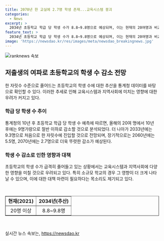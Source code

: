 ```yaml
---
title: 2070년 한 교실에 2.7명 학생 존재...교육시스템 붕괴
categories:
  - News
excerpt: >
  2034년 초등학교 학급 당 학생 수가 8.8~9.8명으로 예상되며, 이는 현재의 20여명과 비교해 절반 이하인 수치로 나타난다. 저출생으로 학령인구가 급속히 감소하고, 이에 따라 교육 시스템이 위기에 처할 수 있다는 우려가 제기되고 있다. 특히 소규모 학교가 사라지는 지역에서는 젊은 층의 유입이 줄어들고 지역사회가 위협받을 수 있다는 경고가 나왔다. 이에 대비해 소규모 학교 기준을 낮추고 특별 지원하는 법을 마련해야 한다는 목소리가 제기되고 있다.
feature_text: >
  2034년 초등학교 학급 당 학생 수가 8.8~9.8명으로 예상되며, 이는 현재의 20여명과 비교해 절반 이하인 수치로 나타난다. 저출생으로 학령인구가 급속히 감소하고, 이에 따라 교육 시스템이 위기에 처할 수 있다는 우려가 제기되고 있다. 특히 소규모 학교가 사라지는 지역에서는 젊은 층의 유입이 줄어들고 지역사회가 위협받을 수 있다는 경고가 나왔다. 이에 대비해 소규모 학교 기준을 낮추고 특별 지원하는 법을 마련해야 한다는 목소리가 제기되고 있다.
image: 'https://newsdao.kr/res/images/meta/newsdao_breakingnews.jpg'
---
```


<p><img src="https://newsdao.kr/res/images/meta/newsdao_breakingnews.jpg" alt="ranknews 속보" /></p>

<h2 data-ke-size="size26">저출생의 여파로 초등학교의 학생 수 감소 전망</h2>

<p data-ke-size="size16">한 자릿수 수준으로 줄어드는 초등학교의 학생 수에 대한 추산을 통계청 데이터를 바탕으로 확인할 수 있다. 이러한 추세로 인해 교육시스템과 지역사회에 미치는 영향에 대한 우려가 커지고 있다.</p>

<h3 data-ke-size="size24">학급 당 학생 수 추이</h3>

<p data-ke-size="size16">통계청의 10년 후 초등학교 학급 당 학생 수 예측에 따르면, 올해의 20여 명에서 10년 후에는 9명가량으로 절반 이하로 감소할 것으로 분석되었다. 더 나아가 2033년에는 9.3명으로 처음으로 한 자릿수에 진입할 것으로 전망되며, 장기적으로는 2060년에는 5.5명, 2070년에는 2.7명으로 더욱 뚜렷한 감소가 예상된다.</p>

<h3 data-ke-size="size24">학생 수 감소로 인한 영향과 대책</h3>

<p data-ke-size="size16">초등학교의 학생 수가 급격히 줄어들고 있는 상황에서는 교육시스템과 지역사회에 다양한 영향을 미칠 것으로 우려되고 있다. 특히 소규모 학교의 경우 그 영향이 더 크게 나타날 수 있으며, 이에 대한 대책 마련이 필요하다는 목소리도 제기되고 있다.</p>

<p data-ke-size="size16">&nbsp;</p>

<table style="width: 100%;" border="1">
<tbody>
<tr>
<td style="text-align: center; height: 17px;"><b>현재(2021)</b></td>
<td style="text-align: center; height: 17px;"><b>2034년(추산)</b></td>
</tr>
<tr>
<td style="text-align: center; height: 17px;">20명 이상</td>
<td style="text-align: center; height: 17px;">8.8~9.8명</td>
</tr>
</tbody>
</table>

<p data-ke-size="size16">&nbsp;</p>
실시간 뉴스 속보는, <a href="https://newsdao.kr" rel="dofollow">https://newsdao.kr</a>


